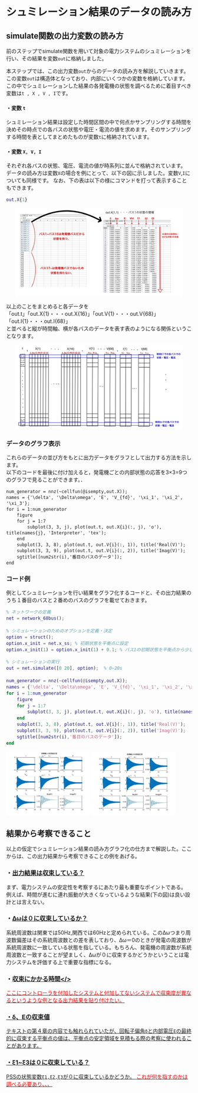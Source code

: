 # シュミレーション結果のデータの読み方

## simulate関数の出力変数の読み方

前のステップでsimulate関数を用いて対象の電力システムのシュミレーションを行い、その結果を変数`out`に格納しました。  
  
本ステップでは、この出力変数`out`からのデータの読み方を解説していきます。  
この変数`out`は構造体となっており、内部にいくつかの変数を格納しています。この中でシュミレーションした結果の各発電機の状態を調べるために着目すべき変数は`t , X , V , I`です。
  
#### ・変数 `t`  

シュミレーション結果は設定した時間区間の中で何点かサンプリングする時間を決めその時点での各バスの状態や電圧・電流の値を求めます。そのサンプリングする時間を表としてまとめたものが変数`t`に格納されています。  
  
#### ・変数 `X, V, I`  

それぞれ各バスの状態、電圧、電流の値が時系列に並んで格納されています。  
データの読み方は変数`X`の場合を例にとって、以下の図に示しました。変数`V`,`I`についても同様です。
なお、下の表は以下の様にコマンドを打って表示することもできます。  
```matlab
out.X{1}
```

<div style="text-align: center;"><img src="/Figures/analysis-1.jpg" width=90%;></div>  

以上のことをまとめると各データを  
「out.t」「out.X{1}・・・out.X{16}」「out.V{1}・・・out.V{68}」「out.I{1}・・・out.I{68}」  
と並べると縦が時間軸、横が各バスのデータを表す表のようになる関係ということなります。

<div style="text-align: center;"><img src="/Figures/analysis-2.jpg" width=90%;></div>

### データのグラフ表示
これらのデータの並び方をもとに出力データをグラフとして出力する方法を示します。  
以下のコードを最後に付け加えると，発電機ごとの内部状態の応答を3×3=9つのグラフで見ることができます。．
```
num_generator = nnz(~cellfun(@isempty,out.X));
names = {'\delta', '\Delta\omega', 'E', 'V_{fd}', '\xi_1', '\xi_2', '\xi_3'};
for i = 1:num_generator
    figure
    for j = 1:7
        subplot(3, 3, j), plot(out.t, out.X{i}(:, j), 'o'), title(names{j}, 'Interpreter', 'tex');
    end
    subplot(3, 3, 8), plot(out.t, out.V{i}(:, 1)), title('Real(V)');
    subplot(3, 3, 9), plot(out.t, out.V{i}(:, 2)), title('Imag(V)');
    sgtitle([num2str(i),'番目のバスのデータ']);
end
```

### コード例
例としてシュミレーションを行い結果をグラフ化するコードと、その出力結果のうち１番目のバスと２番めのバスのグラフを載せておきます。
```matlab
% ネットワークの定義
net = network_68bus();

% シミュレーションのためのオプションを定義・決定
option = struct();
option.x_init = net.x_ss; % 初期状態を平衡点に設定
option.x_init(1) = option.x_init(1) + 0.1; % バス1の初期状態を平衡点から少しずらす

% シミュレーションの実行
out = net.simulate([0 20], option);  % 0~20s

num_generator = nnz(~cellfun(@isempty,out.X));
names = {'\delta', '\Delta\omega', 'E', 'V_{fd}', '\xi_1', '\xi_2', '\xi_3'};
for i = 1:num_generator
    figure
    for j = 1:7
        subplot(3, 3, j), plot(out.t, out.X{i}(:, j), 'o'), title(names{j}, 'Interpreter', 'tex');
    end
    subplot(3, 3, 8), plot(out.t, out.V{i}(:, 1)), title('Real(V)');
    subplot(3, 3, 9), plot(out.t, out.V{i}(:, 2)), title('Imag(V)');
    sgtitle([num2str(i),'番目のバスのデータ']);
end
```
<img src="/Figures/tutorial1-1-1.jpg" width=45%> <img src="/Figures/tutorial1-1-2.jpg" width=45%>

## 結果から考察できること

以上の仮定でシュミレーション結果の読み方グラフ化の仕方まで解説した。ここからは、この出力結果から考察できることの例をあげる。  

### ・<u>出力結果は収束している？</u>
まず、電力システムの安定性を考察するにあたり最も重要なポイントである。  
例えば、時間が進むに連れ振動が大きくなっているような結果(下の図)は良い設計とは言えない。

### ・<u>Δωは０に収束しているか？</u>
系統周波数は関東では50Hz,関西では60Hzと定められている。このΔωつまり周波数偏差はその系統周波数との差を表しており、Δω＝0のときが発電の周波数が系統周波数に一致している状態を指している。もちろん、発電機の周波数が系統周波数と一致することが望ましく、Δωが０に収束するかどうかということは電力システムを評価する上で重要な指標になる。

### ・<u>収束にかかる時間</>
<span style="color: red">ここにコントローラを付加したシステムと付加してないシステムで収束度が異なるというような例となる出力結果を貼り付けたい。</span>

### ・<u>δ、Eの収束値</u>
テキストの第４章の内容でも触れられていたが、回転子偏角`δ`と内部電圧`E`の最終的に収束する平衡点の値は、平衡点の安定領域を見積もる際の考察に使われることがあります。


### ・<u>ξ1~ξ3は０に収束している？</u>
PSSの状態変数`ξ1,ξ2,ξ3`が０に収束しているかどうか。
<span style="color:red">これが何を指すのかは調べる必要あり、、、</span>